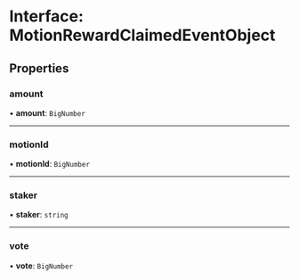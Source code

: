 # Interface: MotionRewardClaimedEventObject

## Properties

### amount

• **amount**: `BigNumber`

___

### motionId

• **motionId**: `BigNumber`

___

### staker

• **staker**: `string`

___

### vote

• **vote**: `BigNumber`
